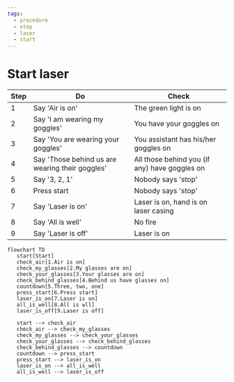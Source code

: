 ```yaml
---
tags:
  - procedure
  - step
  - laser
  - start
---
```


# Start laser

Step|Do                                             |Check
----|-----------------------------------------------|-----------------------------------------
1   |Say 'Air is on'                                |The green light is on
2   |Say 'I am wearing my goggles'                  |You have your goggles on
3   |Say 'You are wearing your goggles'             |You assistant has his/her goggles on
4   |Say 'Those behind us are wearing their goggles'|All those behind you (if any) have goggles on
5   |Say '3, 2, 1'                                  |Nobody says 'stop'
6   |Press start                                    |Nobody says 'stop'
7   |Say 'Laser is on'                              |Laser is on, hand is on laser casing
8   |Say 'All is well'                              |No fire
9   |Say 'Laser is off'                             |Laser is on

```mermaid
flowchart TD
   start[Start]
   check_air[1.Air is on]
   check_my_glasses[2.My glasses are on]
   check_your_glasses[3.Your glasses are on]
   check_behind_glasses[4.Behind us have glasses on]
   countdown[5.Three, two, one]
   press_start[6.Press start]
   laser_is_on[7.Laser is on]
   all_is_well[8.All is wll]
   laser_is_off[9.Laser is off]

   start --> check_air
   check_air --> check_my_glasses
   check_my_glasses --> check_your_glasses
   check_your_glasses --> check_behind_glasses
   check_behind_glasses --> countdown
   countdown --> press_start
   press_start --> laser_is_on
   laser_is_on --> all_is_well
   all_is_well --> laser_is_off
```

